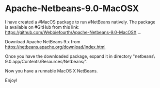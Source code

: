 # Apache-Netbeans-9.0-MacOSX

I have created a #MacOS package to run #NetBeans natively. The package is available on #GitHub from this link:
https://github.com/Webbiefourth/Apache-Netbeans-9.0-MacOSX …

Download Apache NetBeans 9.x from https://netbeans.apache.org/download/index.html

Once you have the downloaded package, expand it in directory "netbeans\ 9.0.app/Contents/Resources/Netbeans/".

Now you have a runnable MacOS X NetBeans.

Enjoy!
